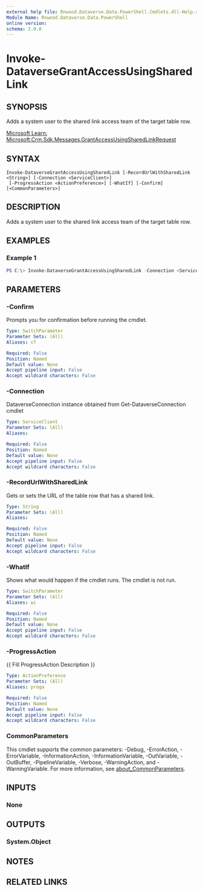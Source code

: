 ```yaml
---
external help file: Rnwood.Dataverse.Data.PowerShell.Cmdlets.dll-Help.xml
Module Name: Rnwood.Dataverse.Data.PowerShell
online version:
schema: 2.0.0
---
```


# Invoke-DataverseGrantAccessUsingSharedLink

## SYNOPSIS
Adds a system user to the shared link access team of the target table row.

[Microsoft Learn: Microsoft.Crm.Sdk.Messages.GrantAccessUsingSharedLinkRequest](https://learn.microsoft.com/en-us/dotnet/api/microsoft.crm.sdk.messages.GrantAccessUsingSharedLinkRequest?view=dataverse-sdk-latest)

## SYNTAX

```
Invoke-DataverseGrantAccessUsingSharedLink [-RecordUrlWithSharedLink <String>] [-Connection <ServiceClient>]
 [-ProgressAction <ActionPreference>] [-WhatIf] [-Confirm] [<CommonParameters>]
```

## DESCRIPTION
Adds a system user to the shared link access team of the target table row.

## EXAMPLES

### Example 1
```powershell
PS C:\> Invoke-DataverseGrantAccessUsingSharedLink -Connection <ServiceClient> -RecordUrlWithSharedLink <String>
```

## PARAMETERS

### -Confirm
Prompts you for confirmation before running the cmdlet.

```yaml
Type: SwitchParameter
Parameter Sets: (All)
Aliases: cf

Required: False
Position: Named
Default value: None
Accept pipeline input: False
Accept wildcard characters: False
```

### -Connection
DataverseConnection instance obtained from Get-DataverseConnection cmdlet

```yaml
Type: ServiceClient
Parameter Sets: (All)
Aliases:

Required: False
Position: Named
Default value: None
Accept pipeline input: False
Accept wildcard characters: False
```

### -RecordUrlWithSharedLink
Gets or sets the URL of the table row that has a shared link.

```yaml
Type: String
Parameter Sets: (All)
Aliases:

Required: False
Position: Named
Default value: None
Accept pipeline input: False
Accept wildcard characters: False
```

### -WhatIf
Shows what would happen if the cmdlet runs. The cmdlet is not run.

```yaml
Type: SwitchParameter
Parameter Sets: (All)
Aliases: wi

Required: False
Position: Named
Default value: None
Accept pipeline input: False
Accept wildcard characters: False
```

### -ProgressAction
{{ Fill ProgressAction Description }}

```yaml
Type: ActionPreference
Parameter Sets: (All)
Aliases: proga

Required: False
Position: Named
Default value: None
Accept pipeline input: False
Accept wildcard characters: False
```

### CommonParameters
This cmdlet supports the common parameters: -Debug, -ErrorAction, -ErrorVariable, -InformationAction, -InformationVariable, -OutVariable, -OutBuffer, -PipelineVariable, -Verbose, -WarningAction, and -WarningVariable. For more information, see [about_CommonParameters](http://go.microsoft.com/fwlink/?LinkID=113216).

## INPUTS

### None
## OUTPUTS

### System.Object
## NOTES

## RELATED LINKS

